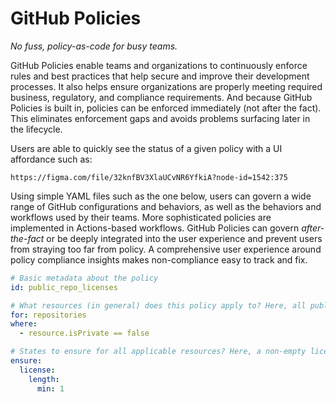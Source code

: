 # GitHub Policies

*No fuss, policy-as-code for busy teams.*

GitHub Policies enable teams and organizations to continuously enforce rules and best practices that help secure and improve their development processes. It also helps ensure organizations are properly meeting required business, regulatory, and compliance requirements. And because GitHub Policies is built in, policies can be enforced immediately (not after the fact). This eliminates enforcement gaps and avoids problems surfacing later in the lifecycle.

Users are able to quickly see the status of a given policy with a UI affordance such as:

```application/figma
https://figma.com/file/32knfBV3XlaUCvNR6YfkiA?node-id=1542:375
```

Using simple YAML files such as the one below, users can govern a wide range of GitHub configurations and behaviors, as well as the behaviors and workflows used by their teams.
More sophisticated policies are implemented in Actions-based workflows. GitHub Policies can govern *after-the-fact* or be deeply integrated into the user experience and
prevent users from straying too far from policy. A comprehensive user experience around policy compliance insights makes non-compliance easy to track and fix.

```yaml
# Basic metadata about the policy
id: public_repo_licenses

# What resources (in general) does this policy apply to? Here, all public repos
for: repositories
where:
  - resource.isPrivate == false

# States to ensure for all applicable resources? Here, a non-empty license type
ensure:
  license:
    length:
      min: 1
```
